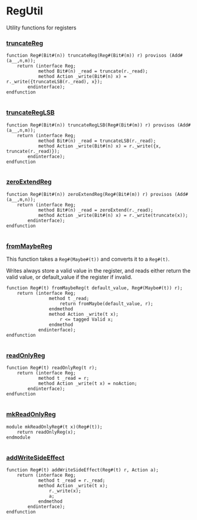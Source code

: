# RegUtil


Utility functions for registers


### [truncateReg](../../src/bsv/RegUtil.bsv#L29)
```bluespec
function Reg#(Bit#(n)) truncateReg(Reg#(Bit#(m)) r) provisos (Add#(a__,n,m));
    return (interface Reg;
            method Bit#(n) _read = truncate(r._read);
            method Action _write(Bit#(n) x) = r._write({truncateLSB(r._read), x});
        endinterface);
endfunction


```

### [truncateRegLSB](../../src/bsv/RegUtil.bsv#L36)
```bluespec
function Reg#(Bit#(n)) truncateRegLSB(Reg#(Bit#(m)) r) provisos (Add#(a__,n,m));
    return (interface Reg;
            method Bit#(n) _read = truncateLSB(r._read);
            method Action _write(Bit#(n) x) = r._write({x, truncate(r._read)});
        endinterface);
endfunction


```

### [zeroExtendReg](../../src/bsv/RegUtil.bsv#L43)
```bluespec
function Reg#(Bit#(n)) zeroExtendReg(Reg#(Bit#(m)) r) provisos (Add#(a__,m,n));
    return (interface Reg;
            method Bit#(n) _read = zeroExtend(r._read);
            method Action _write(Bit#(n) x) = r._write(truncate(x));
        endinterface);
endfunction


```

### [fromMaybeReg](../../src/bsv/RegUtil.bsv#L56)


This function takes a `Reg#(Maybe#(t))` and converts it to a `Reg#(t)`.

Writes always store a valid value in the register, and reads either return
the valid value, or default_value if the register if invalid.

```bluespec
function Reg#(t) fromMaybeReg(t default_value, Reg#(Maybe#(t)) r);
    return (interface Reg;
                method t _read;
                    return fromMaybe(default_value, r);
                endmethod
                method Action _write(t x);
                    r <= tagged Valid x;
                endmethod
            endinterface);
endfunction


```

### [readOnlyReg](../../src/bsv/RegUtil.bsv#L67)
```bluespec
function Reg#(t) readOnlyReg(t r);
    return (interface Reg;
            method t _read = r;
            method Action _write(t x) = noAction;
        endinterface);
endfunction


```

### [mkReadOnlyReg](../../src/bsv/RegUtil.bsv#L74)
```bluespec
module mkReadOnlyReg#(t x)(Reg#(t));
    return readOnlyReg(x);
endmodule


```

### [addWriteSideEffect](../../src/bsv/RegUtil.bsv#L78)
```bluespec
function Reg#(t) addWriteSideEffect(Reg#(t) r, Action a);
    return (interface Reg;
            method t _read = r._read;
            method Action _write(t x);
                r._write(x);
                a;
            endmethod
        endinterface);
endfunction


```


